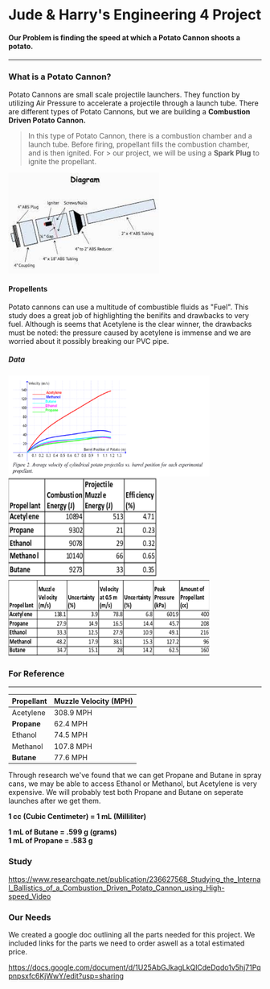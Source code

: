 # Jude & Harry's Engineering 4 Project


#### Our Problem is finding the speed at which a Potato Cannon shoots a potato.

- - - - - - - - - - - - - - - - - - - - - - - - - - - - - - - - - - - - - - - - - - - - - - - - - - - - - - - - - - - - - - - - - - - - - - - - - - - - - - - - - - - - - 

### What is a Potato Cannon?

Potato Cannons are small scale projectile launchers. They function by utilizing Air Pressure to accelerate a projectile through a launch tube. There are different types of Potato Cannons, but we are building a **Combustion Driven Potato Cannon.**

> In this type of Potato Cannon, there is a combustion chamber and a launch tube. Before firing, propellant fills the combustion chamber, and is then ignited. For  > our project, we will be using a **Spark Plug** to ignite the propellant.



<img src="Media/Potato_Cannon.jpeg" width="300" height="200">


#### Propellents
Potato cannons can use a multitude of combustible fluids as "Fuel". 
This study does a great job of highlighting the benifits and drawbacks to very fuel. Although is seems that Acetylene is the clear winner, the drawbacks must be noted: the pressure caused by acetylene is immense and we are worried about it possibly breaking our PVC pipe.

##### Data
<img src="Media/Screenshot 2021-03-29 12.52.46 PM.png" width="400" height="200">        <img src="Media/Screenshot 2021-03-29 12.53.29 PM.png" width="300" height="200"> 
<img src="Media/Screenshot 2021-03-29 1.00.02 PM.png" width="400" height="150">

### For Reference
- - - - - - - - - - - - - - - - - - - - - - - - - - - - - - - - - - - - - - - - - - - - - - - - - - - - - - - - - - - - - - - - - - - - - - - - - - - - - - - - - - - - - 

Propellant  | Muzzle Velocity (MPH)
------------- | -------------
Acetylene  | 308.9 MPH
**Propane**  | 62.4 MPH
Ethanol  | 74.5 MPH
Methanol  | 107.8 MPH
**Butane**  | 77.6 MPH

Through research we've found that we can get Propane and Butane in spray cans, we may be able to access Ethanol or Methanol, but Acetylene is very expensive.
We will probably test both Propane and Butane on seperate launches after we get them.

**1 cc (Cubic Centimeter) = 1 mL (Milliliter)**

**1 mL of Butane = .599 g (grams)**                                                                                                                         
**1 mL of Propane = .583 g**

### Study
https://www.researchgate.net/publication/236627568_Studying_the_Internal_Ballistics_of_a_Combustion_Driven_Potato_Cannon_using_High-speed_Video

### Our Needs
We created a google doc outlining all the parts needed for this project. We included links for the parts we need to order aswell as a total estimated price. 

https://docs.google.com/document/d/1U25AbGJkagLkQlCdeDqdo1v5hj71Pqpnpsxfc6KjWwY/edit?usp=sharing
